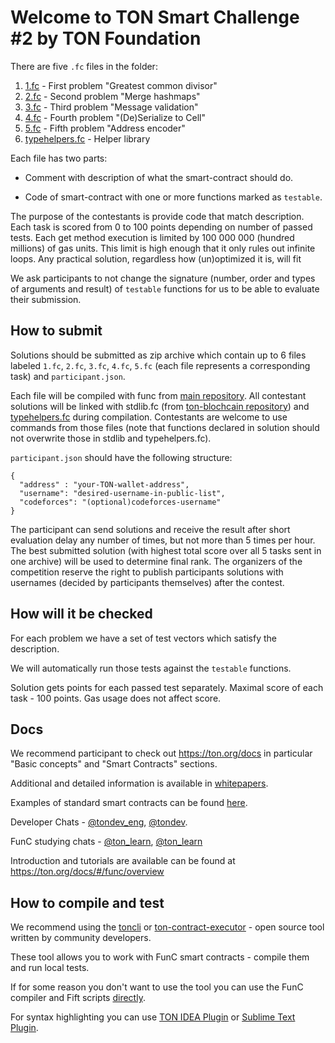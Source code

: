 # Welcome to TON Smart Challenge #2 by TON Foundation

There are five `.fc` files in the folder:
1. [1.fc](1.fc) - First problem "Greatest common divisor"
2. [2.fc](2.fc) - Second problem "Merge hashmaps"
3. [3.fc](3.fc) - Third problem "Message validation"
4. [4.fc](4.fc) - Fourth problem "(De)Serialize to Cell"
5. [5.fc](5.fc) - Fifth problem "Address encoder"
5. [typehelpers.fc](typehelpers.fc) - Helper library

Each file has two parts:

* Comment with description of what the smart-contract should do.

* Code of smart-contract with one or more functions marked as `testable`.

The purpose of the contestants is provide code that match description. Each task is scored from 0 to 100 points depending on number of passed tests. Each get method execution is limited by 100 000 000 (hundred millions) of gas units. This limit is high enough that it only rules out infinite loops. Any practical solution, regardless how (un)optimized it is, will fit

We ask participants to not change the signature (number, order and types of arguments and result) of `testable` functions for us to be able to evaluate their submission.

## How to submit

Solutions should be submitted as zip archive which contain up to 6 files labeled `1.fc`, `2.fc`, `3.fc`, `4.fc`, `5.fc` (each file represents a corresponding task) and `participant.json`. 

Each file will be compiled with func from [main repository](https://github.com/ton-blockchain/ton/tree/master/crypto/func). 
All contestant solutions will be linked with stdlib.fc (from [ton-blochcain repository](https://github.com/ton-blockchain/ton/blob/master/crypto/smartcont/stdlib.fc)) and [typehelpers.fc](typehelpers.fc) during compilation. Contestants are welcome to use commands from those files (note that functions declared in solution should not overwrite those in stdlib and typehelpers.fc).

`participant.json` should have the following structure:
```
{
  "address" : "your-TON-wallet-address", 
  "username": "desired-username-in-public-list",
  "codeforces": "(optional)codeforces-username"
}
```

The participant can send solutions and receive the result after short evaluation delay any number of times, but not more than 5 times per hour. The best submitted solution (with highest total score over all 5 tasks sent in one archive) will be used to determine final rank.
The organizers of the competition reserve the right to publish participants solutions with usernames (decided by participants themselves) after the contest.

## How will it be checked

For each problem we have a set of test vectors which satisfy the description. 

We will automatically run those tests against the `testable` functions. 

Solution gets points for each passed test separately. Maximal score of each task - 100 points. Gas usage does not affect score.


## Docs

We recommend participant to check out https://ton.org/docs in particular "Basic concepts" and "Smart Contracts" sections. 

Additional and detailed information is available in [whitepapers](https://ton.org/docs/#/docs).

Examples of standard smart contracts can be found [here](https://github.com/newton-blockchain/ton/tree/master/crypto/smartcont).

Developer Chats - [@tondev_eng](https://t.me/tondev_eng), [@tondev](https://t.me/tondev).

FunC studying chats - [@ton_learn](https://t.me/ton_learn), [@ton_learn](https://t.me/ton_learn)

Introduction and tutorials are available can be found at https://ton.org/docs/#/func/overview

## How to compile and test

We recommend using the [toncli](https://github.com/disintar/toncli) or [ton-contract-executor](https://github.com/Naltox/ton-contract-executor) - open source tool written by community developers.

These tool allows you to work with FunC smart contracts - compile them and run local tests.

If for some reason you don't want to use the tool you can use the FunC compiler and Fift scripts [directly](https://ton.org/docs/#/smart-contracts/?id=func).

For syntax highlighting you can use [TON IDEA Plugin](https://plugins.jetbrains.com/plugin/18541-ton-development) or [Sublime Text Plugin](https://github.com/savva425/func_plugin_sublimetext3).
